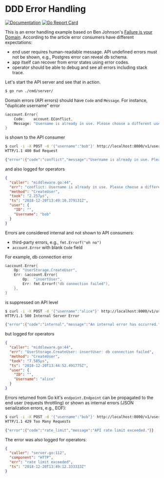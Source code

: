 # DDD Error Handling

[![Documentation](https://godoc.org/github.com/marselester/ddd-err?status.svg)](https://godoc.org/github.com/marselester/ddd-err)
[![Go Report Card](https://goreportcard.com/badge/github.com/marselester/ddd-err)](https://goreportcard.com/report/github.com/marselester/ddd-err)

This is an error handling example based on Ben Johnson's
[Failure is your Domain](https://middlemost.com/failure-is-your-domain/).
According to the article error consumers have different expectations:

- end user requires human-readable message. API undefined errors must not be
  shown, e.g., Postgres error can reveal db schema.
- app itself can recover from error states using error codes.
- operator should be able to debug and see all errors including stack trace.

Let's start the API server and see that in action.

```sh
$ go run ./cmd/server/
```

Domain errors (API errors) should have `Code` and `Message`. For instance, "duplicate username" error

```go
&account.Error{
	Code:    account.EConflict,
	Message: "Username is already in use. Please choose a different username.",
}
```

is shown to the API consumer

```sh
$ curl -i -X POST -d '{"username":"bob"}' http://localhost:8000/v1/users
HTTP/1.1 400 Bad Request

{"error":{"code":"conflict","message":"Username is already in use. Please choose a different username."}}
```

and also logged for operators

```json
{
  "caller": "middleware.go:44",
  "err": "conflict: Username is already in use. Please choose a different username.",
  "method": "CreateUser",
  "took": "2.257µs",
  "ts": "2018-12-20T13:49:10.379131Z",
  "user": {
    "ID": "",
    "Username": "bob"
  }
}
```

Errors are considered internal and not shown to API consumers:

- third-party errors, e.g., `fmt.Errorf("oh no")`
- `account.Error` with blank `Code` field

For example, db connection error

```go
&account.Error{
	Op: "UserStorage.CreateUser",
	Err: &account.Error{
		Op:  "insertUser",
		Err: fmt.Errorf("db connection failed"),
	},
}
```

is suppressed on API level

```sh
$ curl -i -X POST -d '{"username":"alice"}' http://localhost:8000/v1/users
HTTP/1.1 500 Internal Server Error

{"error":{"code":"internal","message":"An internal error has occurred."}}
```

but logged for operators

```json
{
  "caller": "middleware.go:44",
  "err": "UserStorage.CreateUser: insertUser: db connection failed",
  "method": "CreateUser",
  "took": "7.585µs",
  "ts": "2018-12-20T13:44:52.491775Z",
  "user": {
    "ID": "",
    "Username": "alice"
  }
}
```

Errors returned from Go kit's `endpoint.Endpoint` can be propagated to the end user (requests throttling)
or shown as internal errors (JSON serialization errors, e.g., EOF):

```sh
$ curl -i -X POST -d '{"username":"bob"}' http://localhost:8000/v1/users
HTTP/1.1 429 Too Many Requests

{"error":{"code":"rate_limit","message":"API rate limit exceeded."}}
```

The error was also logged for operators:

```json
{
  "caller": "server.go:112",
  "component": "HTTP",
  "err": "rate limit exceeded",
  "ts": "2018-12-20T13:49:12.333333Z"
}
```
